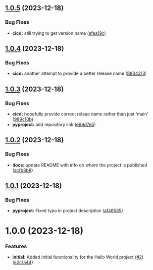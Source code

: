 ## [1.0.5](https://github.com/keatincf/py-hello-world-keatincf/compare/v1.0.4...v1.0.5) (2023-12-18)


### Bug Fixes

* **cicd:** still trying to get version name ([afea19c](https://github.com/keatincf/py-hello-world-keatincf/commit/afea19c168ba56697beb893e569314814b0dce7d))

## [1.0.4](https://github.com/keatincf/py-hello-world-keatincf/compare/v1.0.3...v1.0.4) (2023-12-18)


### Bug Fixes

* **cicd:** another attempt to provide a better release name ([8834313](https://github.com/keatincf/py-hello-world-keatincf/commit/8834313ba247e34b16445eede043b721fffd57d7))

## [1.0.3](https://github.com/keatincf/py-hello-world-keatincf/compare/v1.0.2...v1.0.3) (2023-12-18)


### Bug Fixes

* **cicd:** hopefully provide correct releae name rather than just 'main' ([989c10b](https://github.com/keatincf/py-hello-world-keatincf/commit/989c10ba377e5a38ef36bc754d9a9edc9c531294))
* **pyproject:** add repository link ([e99d7e5](https://github.com/keatincf/py-hello-world-keatincf/commit/e99d7e5f5588ef782576e7bd447f499cd719b6aa))

## [1.0.2](https://github.com/keatincf/py-hello-world-keatincf/compare/v1.0.1...v1.0.2) (2023-12-18)


### Bug Fixes

* **docs:** update README with info on where the project is published ([acfb8b8](https://github.com/keatincf/py-hello-world-keatincf/commit/acfb8b8b43cb19aa967df906b16959758dc64c75))

## [1.0.1](https://github.com/keatincf/py-hello-world-keatincf/compare/v1.0.0...v1.0.1) (2023-12-18)


### Bug Fixes

* **pyproject:** Fixed typo in project description ([a146535](https://github.com/keatincf/py-hello-world-keatincf/commit/a1465351475caab92d198f1a8aa74c3f59c8326e))

# 1.0.0 (2023-12-18)


### Features

* **initial:** Added initial functionality for the Hello World project ([#2](https://github.com/keatincf/py-hello-world-keatincf/issues/2)) ([e2c1a44](https://github.com/keatincf/py-hello-world-keatincf/commit/e2c1a44d6c6df259d3c294fa8ed4fe6507585a7d))
